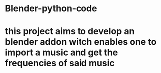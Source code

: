 # Blender-python-code
# this project aims to develop an blender addon witch enables one to import a music and get the frequencies of said music
